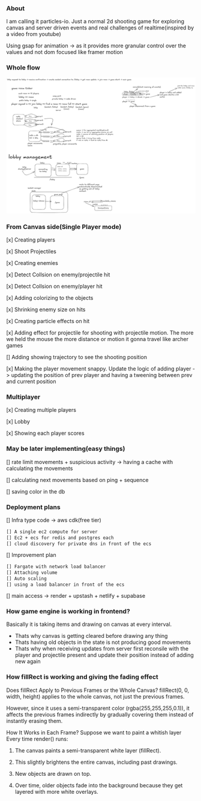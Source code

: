 ### About
I am calling it particles-io.
Just a normal 2d shooting game for exploring canvas and server driven events and real challenges of realtime(inspired by a video from youtube)

Using gsap for animation -> as it provides more granular control over the values and not dom focused like framer motion

### Whole flow
![alt text](canvas.png)

### From Canvas side(Single Player mode)
[x] Creating players

[x] Shoot Projectiles

[x] Creating enemies

[x] Detect Collsion on enemy/projectile hit
 
[x] Detect Collsion on enemy/player hit

[x] Adding colorizing to the objects

[x] Shrinking enemy size on hits

[x] Creating particle effects on hit

[x] Adding effect for projectile for shooting with projectile motion. The more we held the mouse the more distance or motion it gonna travel like archer games

[] Adding showing trajectory to see the shooting position

[x] Making the player movement snappy. Update the logic of adding player -> updating the position of prev player and having a tweening between prev and current position

### Multiplayer
[x] Creating multiple players

[x] Lobby

[x] Showing each player scores

### May be later implementing(easy things)
[] rate limit movements + suspicious activity -> having a cache with calculating the movements

[] calculating next movements based on ping + sequence

[] saving color in the db

### Deployment plans
[] Infra type code -> aws cdk(free tier)
    
    [] A single ec2 compute for server
    [] Ec2 + ecs for redis and postgres each
    [] cloud discovery for private dns in front of the ecs

[] Improvement plan

    [] Fargate with network load balancer
    [] Attaching volume
    [] Auto scaling
    [] using a load balancer in front of the ecs

[] main access -> render + upstash + netlify + supabase

### How game engine is working in frontend?
Basically it is taking items and drawing on canvas at every interval.
* Thats why canvas is getting cleared before drawing any thing
* Thats having old objects in the state is not producing good movements
* Thats why when receiving updates from server first reconsile with the player and projectile present and update their position instead of adding new again

### How fillRect is working and giving the fading effect
Does fillRect Apply to Previous Frames or the Whole Canvas?
fillRect(0, 0, width, height) applies to the whole canvas, not just the previous frames.

However, since it uses a semi-transparent color (rgba(255,255,255,0.1)), it affects the previous frames indirectly by gradually covering them instead of instantly erasing them.

How It Works in Each Frame?
Suppose we want to paint a whitish layer
Every time render() runs:
1. The canvas paints a semi-transparent white layer (fillRect).

2. This slightly brightens the entire canvas, including past drawings.

3. New objects are drawn on top.

4. Over time, older objects fade into the background because they get layered with more white overlays.

